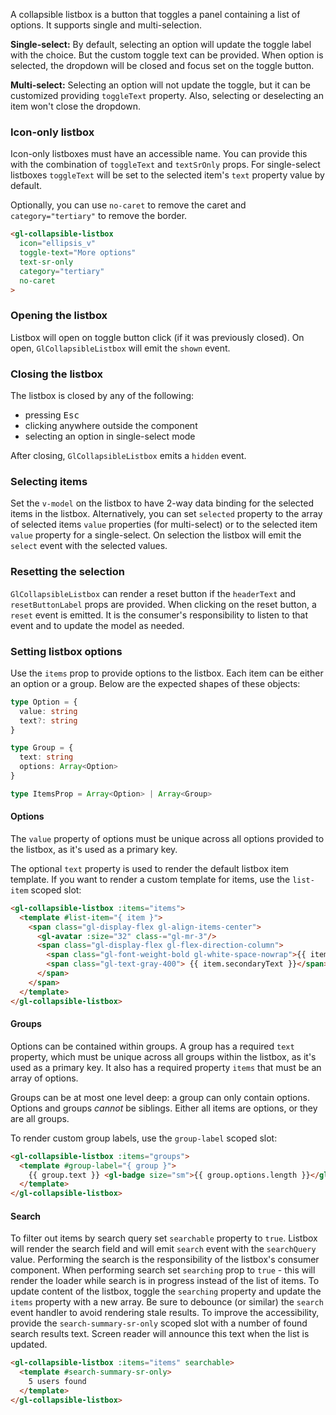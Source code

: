 A collapsible listbox is a button that toggles a panel containing a list of options.
It supports single and multi-selection.

**Single-select:** By default, selecting an option will update the toggle label with the choice.
But the custom toggle text can be provided.
When option is selected, the dropdown will be closed and focus set on the toggle button.

**Multi-select:** Selecting an option will not update the toggle, but it can be customized
providing `toggleText` property. Also, selecting or deselecting an item won't close the dropdown.

### Icon-only listbox

Icon-only listboxes must have an accessible name.
You can provide this with the combination of `toggleText` and `textSrOnly` props.
For single-select listboxes `toggleText` will be set to the selected item's `text` property value
by default.

Optionally, you can use `no-caret` to remove the caret and `category="tertiary"` to remove the border.

```html
<gl-collapsible-listbox
  icon="ellipsis_v"
  toggle-text="More options"
  text-sr-only
  category="tertiary"
  no-caret
>
```

### Opening the listbox

Listbox will open on toggle button click (if it was previously closed).
On open, `GlCollapsibleListbox` will emit the `shown` event.

### Closing the listbox

The listbox is closed by any of the following:

- pressing <kbd>Esc</kbd>
- clicking anywhere outside the component
- selecting an option in single-select mode

After closing, `GlCollapsibleListbox` emits a `hidden` event.

### Selecting items

Set the `v-model` on the listbox to have 2-way data binding for the selected items in the listbox.
Alternatively, you can set `selected` property to the array of selected items
`value` properties (for multi-select) or to the selected item `value` property for a single-select.
On selection the listbox will emit the `select` event with the selected values.

### Resetting the selection

`GlCollapsibleListbox` can render a reset button if the `headerText` and
`resetButtonLabel` props are provided.
When clicking on the reset button, a `reset` event is emitted. It is the consumer's responsibility
to listen to that event and to update the model as needed.

### Setting listbox options

Use the `items` prop to provide options to the listbox. Each item can be
either an option or a group. Below are the expected shapes of these
objects:

```typescript
type Option = {
  value: string
  text?: string
}

type Group = {
  text: string
  options: Array<Option>
}

type ItemsProp = Array<Option> | Array<Group>
```

#### Options

The `value` property of options must be unique across all options
provided to the listbox, as it's used as a primary key.

The optional `text` property is used to render the default listbox item
template. If you want to render a custom template for items, use the
`list-item` scoped slot:

```html
<gl-collapsible-listbox :items="items">
  <template #list-item="{ item }">
    <span class="gl-display-flex gl-align-items-center">
      <gl-avatar :size="32" class-="gl-mr-3"/>
      <span class="gl-display-flex gl-flex-direction-column">
        <span class="gl-font-weight-bold gl-white-space-nowrap">{{ item.text }}</span>
        <span class="gl-text-gray-400"> {{ item.secondaryText }}</span>
      </span>
    </span>
  </template>
</gl-collapsible-listbox>
```

#### Groups

Options can be contained within groups. A group has a required `text`
property, which must be unique across all groups within the listbox, as
it's used as a primary key. It also has a required property `items` that
must be an array of options.

Groups can be at most one level deep: a group can only contain options.
Options and groups _cannot_ be siblings. Either all items are options,
or they are all groups.

To render custom group labels, use the `group-label` scoped slot:

```html
<gl-collapsible-listbox :items="groups">
  <template #group-label="{ group }">
    {{ group.text }} <gl-badge size="sm">{{ group.options.length }}</gl-badge>
  </template>
</gl-collapsible-listbox>
```

#### Search

To filter out items by  search query set `searchable` property to `true`.
Listbox will render the search field and will emit `search` event with the `searchQuery` value.
Performing the search is the responsibility of the listbox's consumer component.
When performing search set `searching` prop to `true` - this will render the loader
while search is in progress instead of the list of items.
To update content of the listbox, toggle the `searching` property
and update the `items` property with a new array. Be sure to debounce (or
similar) the `search` event handler to avoid rendering stale results.
To improve the accessibility, provide the `search-summary-sr-only` scoped slot
with a number of found search results text.
Screen reader will announce this text when the list is updated.

```html
<gl-collapsible-listbox :items="items" searchable>
  <template #search-summary-sr-only>
    5 users found
  </template>
</gl-collapsible-listbox>
```
